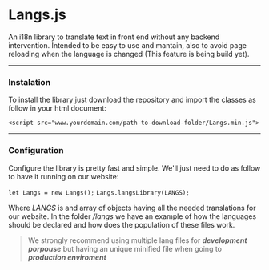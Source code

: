 # Langs.js
An i18n library to translate text in front end without any backend intervention. Intended to be easy to use and mantain, also to avoid page reloading when the language is changed (This feature is being build yet).
***
### Instalation
To install the library just download the repository and import the classes as follow in your html document:

`<script src="www.yourdomain.com/path-to-download-folder/Langs.min.js">`
***
### Configuration
Configure the library is pretty fast and simple. We'll just need to do as follow to have it running on our website: 

`let Langs = new Langs();`
`Langs.langsLibrary(LANGS);`

Where *LANGS* is and array of objects having all the needed translations for our website. In the folder */langs* we have an example of how the languages should be declared and how does the population of these files work. 

> We strongly recommend using multiple lang files for ***development porpouse*** but having an unique minified file when going to ***production enviroment*** 


